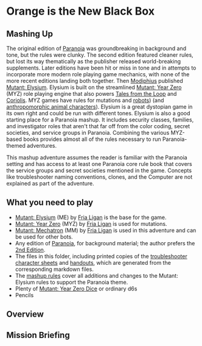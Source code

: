 # Orange is the New Black Box



## Mashing Up

The original edition of [Paranoia](https://en.wikipedia.org/wiki/Paranoia_(role-playing_game)) was groundbreaking in background and tone, but the rules were clunky. The second edition featured cleaner rules, but lost its way thematically as the publisher released world-breaking supplements. Later editions have been hit or miss in tone and in attempts to incorporate more modern role playing game mechanics, with none of the more recent editions landing both together. Then [Modiphius](https://www.modiphius.com/) published [Mutant: Elysium](https://www.modiphius.net/collections/mutant-year-zero/products/mutant-elysium). Elysium is built on the streamlined [Mutant: Year Zero](https://www.modiphius.net/collections/mutant-year-zero) (MYZ) role playing engine that also powers [Tales from the Loop](https://www.modiphius.net/products/tales-from-the-loop-rpg-rulebook) and [Coriolis](https://www.modiphius.net/products/coriolis-the-third-horizon-core-rule-book?_pos=22&_sid=84ea74f0b&_ss=r). MYZ games have rules for mutations and [robots](https://www.modiphius.net/collections/mutant-year-zero/products/mutant-mechatron)) (and [anthropomorphic animal characters](https://www.modiphius.net/products/mutant-genlab-alpha-core-book-print-pdf)). Elysium is a great dystopian game in its own right and could be run with different tones. Elysium is also a good starting place for a Paranoia mashup. It includes security classes, families, and investigator roles that aren't that far off from the color coding, secret societies, and service groups in Paranoia. Combining the various MYZ-based books provides almost all of the rules necessary to run Paranoia-themed adventures.

This mashup adventure assumes the reader is familiar with the Paranoia setting and has access to at least one Paranoia core rule book that covers the service groups and secret societies mentioned in the game. Concepts like troubleshooter naming conventions, clones, and the Computer are not explained as part of the adventure.

## What you need to play

* [Mutant: Elysium](https://frialigan.se/en/store/?product_id=3843676143664) (ME) by [Fria Ligan](https://frialigan.se/) is the base for the game.
* [Mutant: Year Zero](https://frialigan.se/en/games/mutant-year-zero/) (MYZ) by [Fria Ligan](https://frialigan.se/) is used for mutations.
* [Mutant: Mechatron](https://frialigan.se/en/store/?product_id=666090831920) (MM) by [Fria Ligan](https://frialigan.se/) is used in this adventure and can be used for other bots.
* Any edition of [Paranoia](https://www.mongoosepublishing.com/rpgs/paranoia.html), for background material; the author prefers the [2nd Edition](https://www.drivethrurpg.com/product/255061/Paranoia-Second-Edition).
* The files in this folder, including printed copies of the [troubleshooter character sheets](troubleshooters.pdf) and [handouts](handouts.pdf), which are generated from the corresponding markdown files.
* The [mashup rules](mashup_rules.md) cover all additions and changes to the Mutant: Elysium rules to support the Paranoia theme.
* Plenty of [Mutant: Year Zero Dice](https://www.modiphius.net/collections/mutant-year-zero/products/mutant-year-zero-dice) or ordinary d6s
* Pencils

## Overview

## Mission Briefing

##
